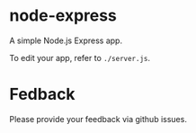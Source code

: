 # node-express

A simple Node.js Express app.

To edit your app, refer to `./server.js`.

# Fedback 

Please provide your feedback via github issues. 
